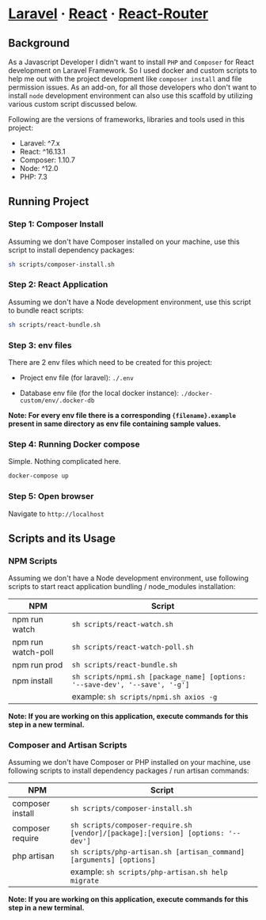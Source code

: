# [Laravel](https://laravel.com/) &middot; [React](https://reactjs.org/) &middot; [React-Router](https://reacttraining.com/react-router/)

## Background

As a Javascript Developer I didn't want to install `PHP` and `Composer` for React development on Laravel Framework. So I used docker and custom scripts to help me out with the project development like `composer install` and file permission issues. As an add-on, for all those developers who don't want to install `node` development  environment can also use this scaffold by utilizing various custom script discussed below.

Following are the versions of frameworks, libraries and tools used in this project:

- Laravel: ^7.x
- React: ^16.13.1
- Composer: 1.10.7
- Node: ^12.0
- PHP: 7.3

## Running Project

### Step 1: Composer Install

Assuming we don't have Composer installed on your machine, use this script to install dependency packages:

```bash
sh scripts/composer-install.sh
```

### Step 2: React Application

Assuming we don't have a Node development environment, use this script to bundle react scripts:

```bash
sh scripts/react-bundle.sh
```

### Step 3: env files

There are 2 env files which need to be created for this project:

- Project env file (for laravel):
`./.env`

- Database env file (for the local docker instance):
`./docker-custom/env/.docker-db`

**Note: For every env file there is a corresponding `{filename}.example` present in same directory as env file containing sample values.**

### Step 4: Running Docker compose

Simple. Nothing complicated here.

```bash
docker-compose up
```

### Step 5: Open browser

Navigate to `http://localhost`

## Scripts and its Usage

### NPM Scripts

Assuming we don't have a Node development environment, use following scripts to start react application bundling / node_modules installation:

| NPM | Script |
|--|--|
|npm run watch | `sh scripts/react-watch.sh`|
|npm run watch-poll | `sh scripts/react-watch-poll.sh`|
|npm run prod | `sh scripts/react-bundle.sh`|
|npm install | `sh scripts/npmi.sh [package_name] [options: '--save-dev', '--save', '-g']`|
| | example: `sh scripts/npmi.sh axios -g`|

**Note: If you are working on this application, execute commands for this step in a new terminal.**

### Composer and Artisan Scripts

Assuming we don't have Composer or PHP installed on your machine, use following scripts to install dependency packages / run artisan commands:

| NPM | Script |
|--|--|
|composer install | `sh scripts/composer-install.sh`|
|composer require | `sh scripts/composer-require.sh [vendor]/[package]:[version] [options: '--dev']`|
|php artisan | `sh scripts/php-artisan.sh [artisan_command] [arguments] [options]`|
| | example: `sh scripts/php-artisan.sh help migrate`|

**Note: If you are working on this application, execute commands for this step in a new terminal.**
